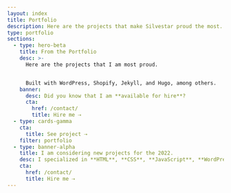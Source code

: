 ```yaml
---
layout: index
title: Portfolio
description: Here are the projects that make Silvestar proud the most. Projects are built with WordPress, Shopify, Jekyll, and Hugo, among others.
type: portfolio
sections:
  - type: hero-beta
    title: From the Portfolio
    desc: >-
      Here are the projects that I am most proud.


      Built with WordPress, Shopify, Jekyll, and Hugo, among others.
    banner:
      desc: Did you know that I am **available for hire**?
      cta:
        href: /contact/
        title: Hire me ⇢
  - type: cards-gamma
    cta:
      title: See project ⇢
    filter: portfolio
  - type: banner-alpha
    title: I am considering new projects for the 2022.
    desc: I specialized in **HTML**, **CSS**, **JavaScript**, **WordPress**, **Shopify**, and **JAMstack** technologies.
    cta:
      href: /contact/
      title: Hire me ⇢
---
```

